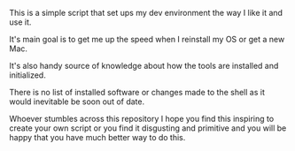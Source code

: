 This is a simple script that set ups my dev environment the way I like it and use it.

It's main goal is to get me up the speed when I reinstall my OS or get a new Mac.

It's also handy source of knowledge about how the tools are installed and initialized.

There is no list of installed software or changes made to the shell as it would inevitable be soon out of date.

Whoever stumbles across this repository I hope you find this inspiring to create your own script or you find it disgusting and primitive and you will be happy that you have much better way to do this.
